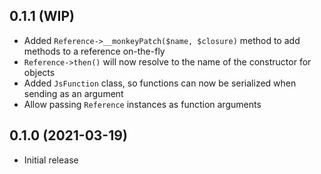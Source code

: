 ## 0.1.1 (WIP)

* Added `Reference->__monkeyPatch($name, $closure)` method to add methods to a reference on-the-fly
* `Reference->then()` will now resolve to the name of the constructor for objects
* Added `JsFunction` class, so functions can now be serialized when sending as an argument
* Allow passing `Reference` instances as function arguments

## 0.1.0 (2021-03-19)

* Initial release